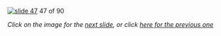 [![slide 47](https://dl.dropboxusercontent.com/u/2977490/presentations/cookbook/img47.jpg)](48.md)
47 of 90

_Click on the image for the [next slide](48.md), or click [here for the previous one](46.md)_